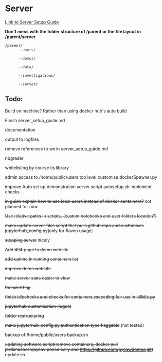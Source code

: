# Server

[Link to Server Setup Guide](https://github.com/PyCav/Server/blob/master/server_setup_guide.md)

**Don't mess with the folder structure of /parent or the file layout in /parent/server** 

    /parent/
          --users/
                                      
          --demos/
                                      
          --data/
                                      
          --investigations/
                                      
          --server/


## Todo:

Build on machine? Rather than using docker hub's auto build

Finish server_setup_guide.md

documentation

output to logfiles

remove references to we in server_setup_guide.md

nbgrader

whitelisting by course tis library

admin access to /home/public/users top level customise dockerSpawner.py

improve Auto set up demonstration server script autosetup.sh implement checks

~~in guide explain how to use local users instead of docker containers?~~ not planned for now

~~Use relative paths in scripts, (custom notebooks and user folders location?)~~

~~make update server files script that pulls github repo and customises jupyterhub_config.py~~(only for Raven usage)

~~stopping server~~ nicely 

~~Add 404 page to demo website~~

~~add uptime in running containers list~~

~~improve demo website~~

~~make server stats easier to view~~

~~fix nokill flag~~

~~finish idlechecks and checks for containers exceeding fair use in killidle.py~~

~~jupyterhub customisation (logos)~~

~~folder restructuring~~

~~make jupyterhub_config.py authentication type flaggable~~ (not tested)

~~backup of /home/public/users backup.sh~~

~~updating software script(remove containers, docker pull jordanosborn/pycav periodically and https://github.com/pycav/demos.git) update.sh~~




